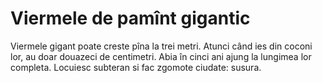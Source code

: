 # Viermele de pamînt gigantic

Viermele gigant poate creste pîna la trei metri. Atunci când ies din coconi lor,
au doar douazeci de centimetri. Abia în cinci ani ajung la lungimea lor
completa. Locuiesc subteran si fac zgomote ciudate: susura.
